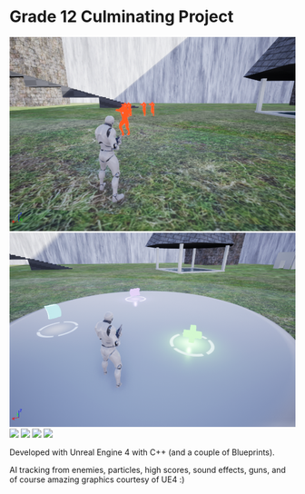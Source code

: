 # Grade 12 Culminating Project

![](HighresScreenshot00000.png)
![](HighresScreenshot00001.png)
![](HighresScreenshot00002.png)
![](HighresScreenshot00003.png)
![](HighresScreenshot00004.png)
![](HighresScreenshot00005.png)

Developed with Unreal Engine 4 with C++ (and a couple of Blueprints).

AI tracking from enemies, particles, high scores, sound effects, guns, and of course amazing graphics courtesy of UE4 :)
